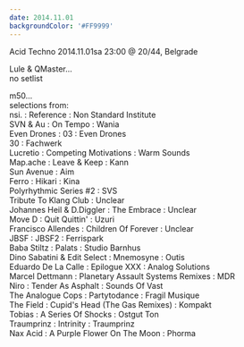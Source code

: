 ```yaml
---
date: 2014.11.01
backgroundColor: '#FF9999'
---
```


Acid Techno 2014.11.01sa 23:00 @ 20/44, Belgrade  

Lule & QMaster...  
no setlist  

m50...  
selections from:  
nsi. : Reference : Non Standard Institute  
SVN & Au : On Tempo : Wania  
Even Drones : 03 : Even Drones  
30 : Fachwerk  
Lucretio : Competing Motivations : Warm Sounds  
Map.ache : Leave & Keep : Kann  
Sun Avenue : Aim  
Ferro : Hikari : Kina  
Polyrhythmic Series #2 : SVS  
Tribute To Klang Club : Unclear  
Johannes Heil & D.Diggler : The Embrace : Unclear  
Move D : Quit Quittin' : Uzuri  
Francisco Allendes : Children Of Forever : Unclear  
JBSF : JBSF2 : Ferrispark  
Baba Stiltz : Palats : Studio Barnhus  
Dino Sabatini & Edit Select : Mnemosyne : Outis  
Eduardo De La Calle : Epilogue XXX : Analog Solutions  
Marcel Dettmann : Planetary Assault Systems Remixes : MDR  
Niro : Tender As Asphalt : Sounds Of Vast  
The Analogue Cops : Partytodance : Fragil Musique  
The Field : Cupid's Head (The Gas Remixes) : Kompakt  
Tobias : A Series Of Shocks : Ostgut Ton  
Traumprinz : Intrinity : Traumprinz  
Nax Acid : A Purple Flower On The Moon : Phorma